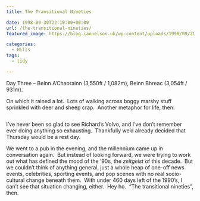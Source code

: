 ```yaml
---
title: The Transitional Nineties

date: 1998-09-30T22:10:00+00:00
url: /the-transitional-nineties/
featured_image: https://blog.iannelson.uk/wp-content/uploads/1998/09/2013_03_04_22_23_01-1.jpg

categories:
  - Hills
tags:
  - tidy

---
```

Day Three &#8211; Beinn A&#8217;Chaorainn (3,550ft / 1,082m), Beinn Bhreac (3,054ft / 931m).

On which it rained a lot.  Lots of walking across boggy marshy stuff sprinkled with deer and sheep crap.  Another metaphor for life, then.<figure class="kg-card kg-image-card">

<img decoding="async" src="https://blog.iannelson.uk/wp-content/uploads/2023/08/2013_03_04_22_23_01.jpg" class="kg-image" alt loading="lazy" /> </figure> 

I&#8217;ve never been so glad to see Richard&#8217;s Volvo, and I&#8217;ve don&#8217;t remember ever doing anything so exhausting.  Thankfully we&#8217;d already decided that Thursday would be a rest day.

We went to a pub in the evening, and the millennium came up in conversation again.  But instead of looking forward, we were trying to work out what has defined the mood of the &#8217;90s, the _zeitgeist_ of this decade.  But we couldn&#8217;t think of anything general, just a whole heap of one-off news events, celebrities, sporting events, and pop scenes with no real socio-cultural change beneath them.  With under 460 days left of the 1990&#8217;s, I can&#8217;t see that situation changing, either.  Hey ho.  &#8220;The transitional nineties&#8221;, then.
